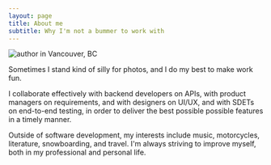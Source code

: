 ```yaml
---
layout: page
title: About me
subtitle: Why I'm not a bummer to work with
---
```


<img src="{{ '/assets/img/vancouver.jpg' }}" alt="author in Vancouver, BC" />

Sometimes I stand kind of silly for photos, and I do my best to make work fun.

I collaborate effectively with backend developers on APIs, with product managers on requirements, and with designers on UI/UX, and with SDETs on end-to-end testing, in order to deliver the best possible possible features in a timely manner.

Outside of software development, my interests include music, motorcycles, literature, snowboarding, and travel. I'm always striving to improve myself, both in my professional and personal life.
